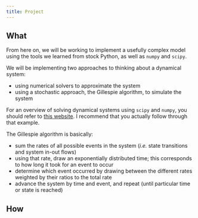 ```yaml
---
title: Project
---
```


## What

From here on, we will be working to implement a usefully complex model using
the tools we learned from stock Python, as well as `numpy` and `scipy`.

We will be implementing two approaches to thinking about a dynamical system:

 - using numerical solvers to approximate the system
 - using a stochastic approach, the Gillespie algorithm, to simulate the system

For an overview of solving dynamical systems using `scipy` and `numpy`, you should
refer to [this website](http://www.gribblelab.org/compneuro2012/2_Modelling_Dynamical_Systems.html).
I recommend that you actually follow through that example.

The Gillespie algorithm is basically:

 - sum the rates of all possible events in the system (*i.e.* state transitions
   and system in-out flows)
 - using that rate, draw an exponentially distributed time; this corresponds to
 how long it took for an event to occur
 - determine which event occurred by drawing between the different rates weighted
 by their ratios to the total rate
 - advance the system by time and event, and repeat (until particular time or state is reached)

## How
